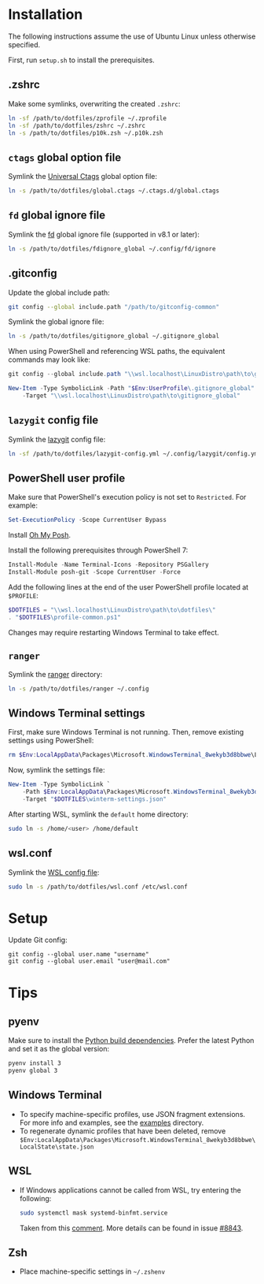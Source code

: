 # Installation

The following instructions assume the use of Ubuntu Linux unless otherwise
specified.

First, run `setup.sh` to install the prerequisites.

## .zshrc

Make some symlinks, overwriting the created `.zshrc`:
```zsh
ln -sf /path/to/dotfiles/zprofile ~/.zprofile
ln -sf /path/to/dotfiles/zshrc ~/.zshrc
ln -s /path/to/dotfiles/p10k.zsh ~/.p10k.zsh
```

## `ctags` global option file

Symlink the [Universal Ctags][univ-ctags] global option file:
```zsh
ln -s /path/to/dotfiles/global.ctags ~/.ctags.d/global.ctags
```

## `fd` global ignore file

Symlink the [fd][] global ignore file (supported in v8.1 or later):
```zsh
ln -s /path/to/dotfiles/fdignore_global ~/.config/fd/ignore
```

## .gitconfig

Update the global include path:
```zsh
git config --global include.path "/path/to/gitconfig-common"
```

Symlink the global ignore file:
```zsh
ln -s /path/to/dotfiles/gitignore_global ~/.gitignore_global
```

When using PowerShell and referencing WSL paths, the equivalent commands may
look like:
```powershell
git config --global include.path "\\wsl.localhost\LinuxDistro\path\to\gitconfig-common"

New-Item -Type SymbolicLink -Path "$Env:UserProfile\.gitignore_global" `
    -Target "\\wsl.localhost\LinuxDistro\path\to\gitignore_global"
```

## `lazygit` config file

Symlink the [lazygit](https://github.com/jesseduffield/lazygit) config file:
```zsh
ln -sf /path/to/dotfiles/lazygit-config.yml ~/.config/lazygit/config.yml
```

## PowerShell user profile

Make sure that PowerShell's execution policy is not set to `Restricted`. For
example:
```powershell
Set-ExecutionPolicy -Scope CurrentUser Bypass
```

Install [Oh My Posh](https://ohmyposh.dev/docs/installation/windows).

Install the following prerequisites through PowerShell 7:
```powershell
Install-Module -Name Terminal-Icons -Repository PSGallery
Install-Module posh-git -Scope CurrentUser -Force
```

Add the following lines at the end of the user PowerShell profile located at
`$PROFILE`:
```powershell
$DOTFILES = "\\wsl.localhost\LinuxDistro\path\to\dotfiles\"
. "$DOTFILES\profile-common.ps1"
```

Changes may require restarting Windows Terminal to take effect.

## `ranger`

Symlink the [ranger](https://ranger.github.io/index.html) directory:
```sh
ln -s /path/to/dotfiles/ranger ~/.config
```

## Windows Terminal settings

First, make sure Windows Terminal is not running. Then, remove existing
settings using PowerShell:
```powershell
rm $Env:LocalAppData\Packages\Microsoft.WindowsTerminal_8wekyb3d8bbwe\LocalState\*
```

Now, symlink the settings file:
```powershell
New-Item -Type SymbolicLink `
    -Path $Env:LocalAppData\Packages\Microsoft.WindowsTerminal_8wekyb3d8bbwe\LocalState\settings.json `
    -Target "$DOTFILES\winterm-settings.json"
```

After starting WSL, symlink the `default` home directory:
```zsh
sudo ln -s /home/<user> /home/default
```

## wsl.conf

Symlink the [WSL config file][wsl-conf]:
```zsh
sudo ln -s /path/to/dotfiles/wsl.conf /etc/wsl.conf
```

# Setup

Update Git config:
```
git config --global user.name "username"
git config --global user.email "user@mail.com"
```

# Tips

## pyenv

Make sure to install the [Python build dependencies][python-build-deps]. Prefer
the latest Python and set it as the global version:
```zsh
pyenv install 3
pyenv global 3
```

## Windows Terminal

* To specify machine-specific profiles, use JSON fragment extensions. For more
  info and examples, see the [examples](examples/) directory.
* To regenerate dynamic profiles that have been deleted, remove
  `$Env:LocalAppData\Packages\Microsoft.WindowsTerminal_8wekyb3d8bbwe\LocalState\state.json`

## WSL

* If Windows applications cannot be called from WSL, try entering the
  following:
  ```sh
  sudo systemctl mask systemd-binfmt.service
  ```
  Taken from this [comment][wsl-interop-comment]. More details can be found in
  issue [#8843](https://github.com/microsoft/WSL/issues/8843).

## Zsh

* Place machine-specific settings in `~/.zshenv`

[fd]: https://github.com/sharkdp/fd
[python-build-deps]: https://github.com/pyenv/pyenv?tab=readme-ov-file#install-python-build-dependencies
[univ-ctags]: https://docs.ctags.io/en/latest/option-file.html#order-of-loading-option-files
[wsl-conf]: https://docs.microsoft.com/en-us/windows/wsl/wsl-config#per-distribution-configuration-options-with-wslconf
[wsl-interop-comment]: https://github.com/microsoft/WSL/issues/8843#issuecomment-1624028222
